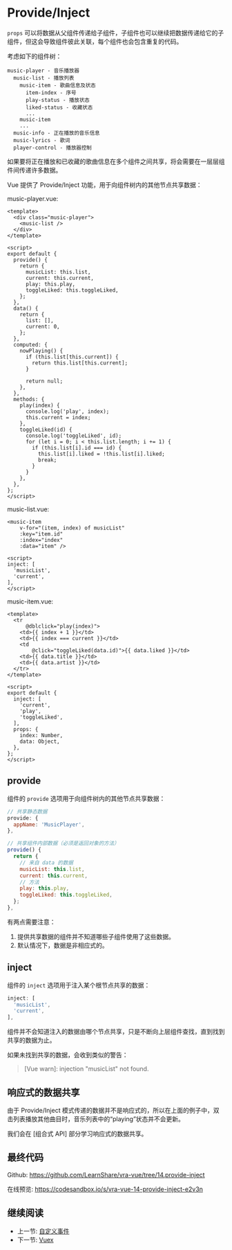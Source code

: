 # Provide/Inject

`props` 可以将数据从父组件传递给子组件，子组件也可以继续把数据传递给它的子组件，但这会导致组件彼此关联，每个组件也会包含重复的代码。

考虑如下的组件树：

```
music-player - 音乐播放器
  music-list - 播放列表
    music-item - 歌曲信息及状态
      item-index - 序号
      play-status - 播放状态
      liked-status - 收藏状态
      ...
    music-item
    ...
  music-info - 正在播放的音乐信息
  music-lyrics - 歌词
  player-control - 播放器控制
```

如果要将正在播放和已收藏的歌曲信息在多个组件之间共享，将会需要在一层层组件间传递许多数据。

Vue 提供了 Provide/Inject 功能，用于向组件树内的其他节点共享数据：

music-player.vue:

```vue
<template>
  <div class="music-player">
    <music-list />
  </div>
</template>

<script>
export default {
  provide() {
    return {
      musicList: this.list,
      current: this.current,
      play: this.play,
      toggleLiked: this.toggleLiked,
    };
  },
  data() {
    return {
      list: [],
      current: 0,
    };
  },
  computed: {
    nowPlaying() {
      if (this.list[this.current]) {
        return this.list[this.current];
      }

      return null;
    },
  },
  methods: {
    play(index) {
      console.log('play', index);
      this.current = index;
    },
    toggleLiked(id) {
      console.log('toggleLiked', id);
      for (let i = 0; i < this.list.length; i += 1) {
        if (this.list[i].id === id) {
          this.list[i].liked = !this.list[i].liked;
          break;
        }
      }
    },
  },
};
</script>
```

music-list.vue:

```vue
<music-item
    v-for="(item, index) of musicList"
    :key="item.id"
    :index="index"
    :data="item" />

<script>
inject: [
  'musicList',
  'current',
],
</script>
```

music-item.vue:

```vue
<template>
  <tr
      @dblclick="play(index)">
    <td>{{ index + 1 }}</td>
    <td>{{ index === current }}</td>
    <td
        @click="toggleLiked(data.id)">{{ data.liked }}</td>
    <td>{{ data.title }}</td>
    <td>{{ data.artist }}</td>
  </tr>
</template>

<script>
export default {
  inject: [
    'current',
    'play',
    'toggleLiked',
  ],
  props: {
    index: Number,
    data: Object,
  },
};
</script>
```

## provide

组件的 `provide` 选项用于向组件树内的其他节点共享数据：

```js
// 共享静态数据
provide: {
  appName: 'MusicPlayer',
},

// 共享组件内部数据（必须是返回对象的方法）
provide() {
  return {
    // 来自 data 的数据
    musicList: this.list,
    current: this.current,
    // 方法
    play: this.play,
    toggleLiked: this.toggleLiked,
  };
},
```

有两点需要注意：

1. 提供共享数据的组件并不知道哪些子组件使用了这些数据。
2. 默认情况下，数据是非相应式的。

## inject

组件的 `inject` 选项用于注入某个根节点共享的数据：

```js
inject: [
  'musicList',
  'current',
],
```

组件并不会知道注入的数据由哪个节点共享，只是不断向上层组件查找，直到找到共享的数据为止。

如果未找到共享的数据，会收到类似的警告：

>[Vue warn]: injection "musicList" not found. 

## 响应式的数据共享

由于 Provide/Inject 模式传递的数据并不是响应式的，所以在上面的例子中，双击列表播放其他曲目时，音乐列表中的“playing”状态并不会更新。

我们会在 [组合式 API] 部分学习响应式的数据共享。

## 最终代码

Github: <https://github.com/LearnShare/vra-vue/tree/14.provide-inject>

在线预览: <https://codesandbox.io/s/vra-vue-14-provide-inject-e2v3n>

## 继续阅读

+ 上一节: [自定义事件](./emit.md)
+ 下一节: [Vuex](./vuex.md)
